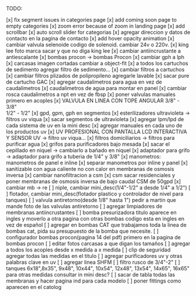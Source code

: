 TODO:

[x] fix segment issues in categories page 
[x] add coming soon page to empty categories
[x] zoom error because of zoom in landing page
[x] add scrollbar
[x] auto scroll slider for categorias
[x] agregar direccion y datos de contacto en la pagina de contacto
[x] add hover opacity animation
[x] cambiar valvula selenoide codigo de solenoid. cambiar 24v o 220v.
[x] king lee foto marca sacar y que no diga king lee
[x] cambiar antiincrustante a antiescalante
[x] bombas procon -> bombas Procon
[x] cambiar gph a lph
[x] carcasas imagen cortadas cambiar a object-fit
[x] a todos los cartuchos de sedimento agregar filtro de sedimento...
[x] cambiar filtros a cartuchos
[x] cambiar filtros plizados de polipropileno agregarle lavable
[x] sacar pure de cartucho GAC
[x] agregar caudalimetros para agua en vez de caudalimetros
[x] caudalimetros de agua para montar en panel
[x] cambiar rosca caudalimetros a npt en vez de fbsp
[x] poner valvulas manuales primero en acoples
[x] VALVULA EN LINEA CON TOPE ANGULAR 3/8" - 3/8" <br/> 1/2" - 1/2"
[x] gpd, gpm, gph en segmentos
[x] esterilizadores ultravioleta -> filtros uv viqua
[x] sacar segmentos de ultravioleta
[x] agregar lpm/lpd de cada sistema de uv en la mini desc
[x] agregar manuales en cada uno de los productos uv
[x] UV PROFESIONAL CON PANTALLA LCD INTERACTIVA Y SENSOR UV -> filtro uv viqua...
[x] filtros domiciliarios -> filtros para purificar agua
[x] grifos para purificadores bajo mesada
[x] sacar el cepillado en niquel -> cambiarlo a bañado en niquel
[x] adaptador para grifo -> adaptador para grifo a tuberia de 1/4" y 3/8"
[x] manometros: manometros de panel e inline
[x] separar manometros por inline y panel
[x] sanitizable con agua caliente no con calor en membranas de osmosis inversa
[x] cambiar nanofiltracion a csm
[x] csm sacar residenciales y poner membranas de osmosis inversa de bajo caudal CSM de 50gpd
[x] cambiar mb -> re
[    ] niple, cambiar mini_desc(1/4"-1/2" a desde 1/4" a 1/2")
[ ] flotador, cambiar mini_desc(flotador plastico y controlador de nivel para tanques)
[ ] valvula antiretorno(desde 1/8" hasta 1") pedir a martin que mande foto de las valvulas antiretorno
[ ] agregar limpiadores de membranas antiincrustantes
[ ] bomba presurizadora titulo aparece en ingles y moverlo a otra pagina con otras bombas codigo esta en ingles en vez de español
[ ] agregar en bombas CAT que trabajamos toda la linea de bombas cat, pida su presupuesto de la bomba que necesite.
[ ] configurador bombas procon(pagina 14 del pdf) primero en la pagina de bombas procon
[ ] editar fotos carcasas a que digan los tamaños
[ ] agregar a todos los acoples desde x medida a x medida
[ ] clip de seguridad agregar todas las medidas en el titulo
[ ] agregar purificadores uv y otras palabras clave en uv
[ ] agregar linea SHFM
[ ] filtro rusco de 3/4"-2"
[ ] tanques 6x18",8x35", 9x48", 10x44", 10x54", 12x48", 13x54", 14x65", 16x65" para otras medidas consultar in mini desc?
[ ] sacar de tabla todas las membranas y hacer pagina ind para cada modelo
[ ] poner fittings como aparecen en el catolog